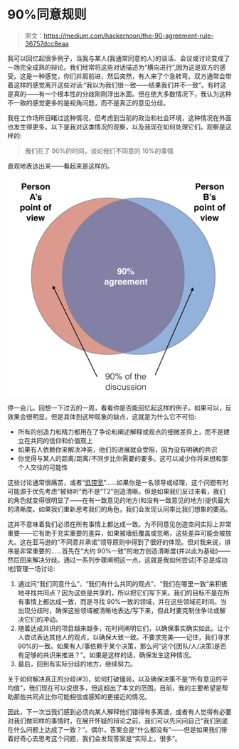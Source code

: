 # 90%同意规则

> 原文：<https://medium.com/hackernoon/the-90-agreement-rule-36757dcc8eaa>

我可以回忆起很多例子，当我与某人(我通常同意的人)的谈话、会议或讨论变成了一场完全成熟的辩论。我们经常将这些对话描述为“横向进行”,因为这是双方的感受。这是一种感觉，你们并肩前进，然后突然，有人来了个急转弯。双方通常会带着这样的感觉离开这些对话:“我以为我们很一致——结果我们并不一致”。有时这是真的——有一个根本性的分歧刚刚浮出水面。但在绝大多数情况下，我认为这种不一致的感觉更多的是视角问题，而不是真正的意见分歧。

我在工作场所目睹过这种情况，但考虑到当前的政治和社会环境，这种情况在外面也发生得更多。以下是我对这类情况的观察，以及我现在如何处理它们。观察是这样的:

> 我们花了 90%的时间，谈论我们不同意的 10%的事情

直观地表达出来——看起来是这样的。

![](img/c8d7d4e6509696d8c6b8cd234b53290e.png)

停一会儿。回想一下过去的一周，看看你是否能回忆起这样的例子。如果可以，反效果会很明显。但是具体到这种现象的缺点，这就是为什么它不可怕:

*   所有的创造力和精力都用在了争论和阐述解释或观点的细微差异上，而不是建立在共同的信仰和价值观上
*   如果有人依赖你来解决冲突，他们的进展就会受阻，因为没有明确的共识
*   你觉得与某人的距离/距离/不同步比你需要的要多。这可以减少你将来想和那个人交往的可能性

这些讨论通常很痛苦，或者“[低带宽](https://hackernoon.com/tagged/low-bandwidth)”……如果你是一名领导或经理，这个问题有时可能源于优先考虑“被倾听”而不是“T2”创造清晰。但是如果我们反过来看，我们的角色就变得很明显了——在有一致意见的地方(和没有一致意见的地方)提供最大的清晰度。如果我们重新思考我们的角色，我们会发现认同率比我们想象的要高。

这并不意味着我们必须在所有事情上都达成一致。为不同意见创造空间实际上非常重要——它有助于充实重要的差异，如果被墙纸覆盖或忽略，这些差异可能会被放大。这在亚马逊的“不同意并承诺”领导原则中得到了很好的体现。但对我来说，排序是非常重要的……首先在“大约 90%一致”的地方创造清晰度(并以此为基础)——然后回来解决分歧。通过一系列步骤阐明这一点，这就是我如何尝试[不总是成功地]管理一场讨论:

1.  通过问“我们同意什么”、“我们有什么共同的观点”、“我们在哪里一致”来积极地寻找共同点？因为这些是共享的，所以把它们写下来。我们的目标不是在所有事情上都达成一致，而是寻找 90%一致的领域，并在这些领域花时间。当出现分歧时，确保这些领域被清晰地表达/写下来，但此时要克制住争论或解决它们的冲动。
2.  随着达成共识的项目越来越多，花时间阐明它们，以确保事实确实如此。让个人尝试表达其他人的观点，以确保大致一致。不要求完美——记住，我们寻求 90%的一致。如果有人/事依赖于某个决策，那么问“这个[团队/人/决策]是否有足够的共识来推进？”。如果是这样的话，确保发生这种情况。
3.  最后，回到有实际分歧的地方，继续努力。

关于如何解决真正的分歧(#3)，如何打破僵局，以及确保决策不是“所有意见的平均值”，我们现在可以说很多，但这超出了本文的范围。目前，我的主要希望是帮助那些共同点比你可能相信或感知的更接近的情况。

因此，下一次当我们感到必须向某人解释他们错得有多离谱，或者有人觉得有必要对我们做同样的事情时，在展开怀疑的辩论之前，我们可以先问问自己“我们到底在什么问题上达成了一致？”。偶尔，答案会是“什么都没有”——但是如果我们带着好奇心去思考这个问题，我们会发现答案是“实际上，很多”。